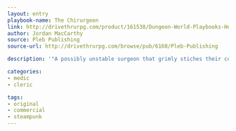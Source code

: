 ```yaml
---
layout: entry
playbook-name: The Chirurgeon
link: http://drivethrurpg.com/product/161538/Dungeon-World-Playbooks-Heroes-of-Steam-Bundle
author: Jordan MacCarthy
source: Pleb Publishing
source-url: http://drivethrurpg.com/browse/pub/6168/Pleb-Publishing

description: '"A possibly unstable surgeon that grimly stiches their companions back together."'

categories:
- medic
- cleric

tags:
- original
- commercial
- steampunk
---
```

